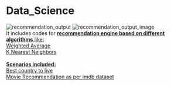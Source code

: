 # Data_Science
![recommendation_output](https://user-images.githubusercontent.com/46343406/183619863-8e4ca5e6-2910-4ffc-9f45-2fa41b894d53.png)
![recommendation_output_image](https://user-images.githubusercontent.com/46343406/183619874-94c9def3-821e-4e14-b76e-3ab676d1aa7d.png)
<br/>
It includes codes for **<u>recommendation engine based on different algorithms** like:<br/>
Weighted Average<br/>
K Nearest Neighbors<br/>
<br/>
<u>**Scenarios included:** <br/>
Best country to live<br/>
Movie Recommendation as per imdb dataset<br/>
